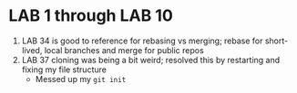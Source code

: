 # LAB 1 through LAB 10

 1. LAB 34 is good to reference for rebasing vs merging; rebase for short-lived, local branches and merge for public repos
 2. LAB 37 cloning was being a bit weird; resolved this by restarting and fixing my file structure
    - Messed up my `git init`
